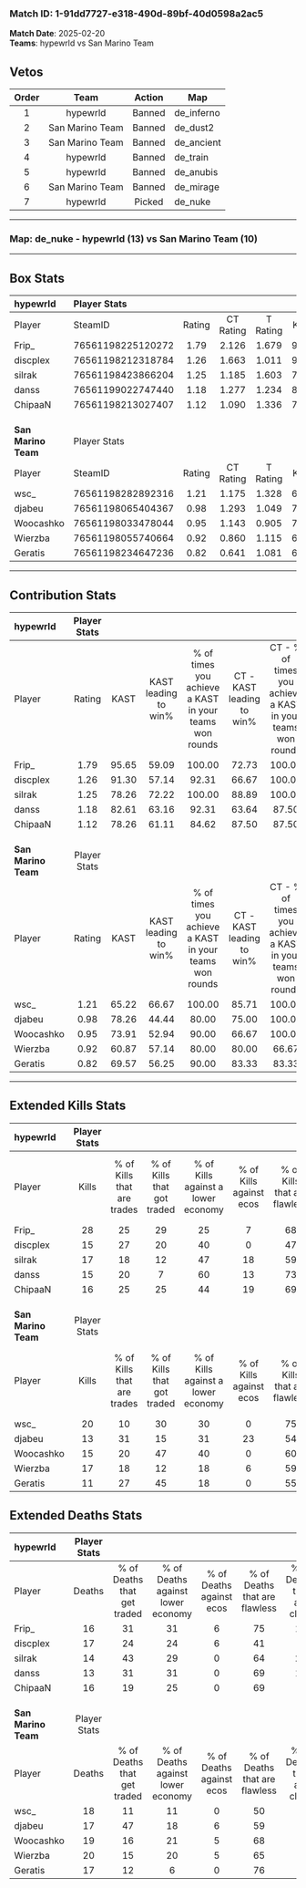 ### Match ID: 1-91dd7727-e318-490d-89bf-40d0598a2ac5  
**Match Date**: 2025-02-20  
**Teams**: hypewrld vs San Marino Team  

## Vetos  

| Order | Team | Action | Map |
| :---: | :--: | :----: | --- |
| 1 | hypewrld | Banned | de_inferno |
| 2 | San Marino Team | Banned | de_dust2 |
| 3 | San Marino Team | Banned | de_ancient |
| 4 | hypewrld | Banned | de_train |
| 5 | hypewrld | Banned | de_anubis |
| 6 | San Marino Team | Banned | de_mirage |
| 7 | hypewrld | Picked | de_nuke |

---  

### **Map**: de_nuke - hypewrld (13) vs San Marino Team (10)  
---  

## Box Stats  

| **hypewrld**        | Player Stats      |        |           |          |       |       |       |         |        |      |     |
| :- | :- | :-: | :-: | :-: | :-: | :-: | :-: | :-: | :-: | :-: | :-: |
| Player              | SteamID           | Rating | CT Rating | T Rating | KAST  |  ADR  | Kills | Assists | Deaths | K/D  | HS% |
| Frip_               | 76561198225120272 |  1.79  |   2.126   |  1.679   | 95.65 | 103.9 |  28   |    4    |   16   | 1.75 | 42  |
| discplex            | 76561198212318784 |  1.26  |   1.663   |  1.011   | 91.30 | 93.3  |  15   |   14    |   17   | 0.88 | 66  |
| silrak              | 76561198423866204 |  1.25  |   1.185   |  1.603   | 78.26 | 85.2  |  17   |    6    |   14   | 1.21 | 29  |
| danss               | 76561199022747440 |  1.18  |   1.277   |  1.234   | 82.61 | 73.8  |  15   |    4    |   13   | 1.15 | 66  |
| ChipaaN             | 76561198213027407 |  1.12  |   1.090   |  1.336   | 78.26 | 72.7  |  16   |    5    |   16   | 1.00 | 31  |
|                     |                   |        |           |          |       |       |       |         |        |      |     |
|                     |                   |        |           |          |       |       |       |         |        |      |     |
|                     |                   |        |           |          |       |       |       |         |        |      |     |
| **San Marino Team** | Player Stats      |        |           |          |       |       |       |         |        |      |     |
| Player              | SteamID           | Rating | CT Rating | T Rating | KAST  |  ADR  | Kills | Assists | Deaths | K/D  | HS% |
| wsc_                | 76561198282892316 |  1.21  |   1.175   |  1.328   | 65.22 | 101.0 |  20   |    3    |   18   | 1.11 | 70  |
| djabeu              | 76561198065404367 |  0.98  |   1.293   |  1.049   | 78.26 | 69.5  |  13   |    7    |   17   | 0.76 | 69  |
| Woocashko           | 76561198033478044 |  0.95  |   1.143   |  0.905   | 73.91 | 62.2  |  15   |    6    |   19   | 0.79 | 46  |
| Wierzba             | 76561198055740664 |  0.92  |   0.860   |  1.115   | 60.87 | 71.1  |  17   |    3    |   20   | 0.85 | 41  |
| Geratis             | 76561198234647236 |  0.82  |   0.641   |  1.081   | 69.57 | 65.3  |  11   |    5    |   17   | 0.65 | 45  |
---  

## Contribution Stats  

| **hypewrld**        | Player Stats |       |                      |                                                        |                           |                                                             |                          |                                                            |
| :- | :-: | :-: | :-: | :-: | :-: | :-: | :-: | :-: |
| Player              |    Rating    | KAST  | KAST leading to win% | % of times you achieve a KAST in your teams won rounds | CT - KAST leading to win% | CT - % of times you achieve a KAST in your teams won rounds | T - KAST leading to win% | T - % of times you achieve a KAST in your teams won rounds |
| Frip_               |     1.79     | 95.65 |        59.09         |                         100.00                         |           72.73           |                           100.00                            |          45.45           |                           100.00                           |
| discplex            |     1.26     | 91.30 |        57.14         |                         92.31                          |           66.67           |                           100.00                            |          44.44           |                           80.00                            |
| silrak              |     1.25     | 78.26 |        72.22         |                         100.00                         |           88.89           |                           100.00                            |          55.56           |                           100.00                           |
| danss               |     1.18     | 82.61 |        63.16         |                         92.31                          |           63.64           |                            87.50                            |          62.50           |                           100.00                           |
| ChipaaN             |     1.12     | 78.26 |        61.11         |                         84.62                          |           87.50           |                            87.50                            |          40.00           |                           80.00                            |
|                     |              |       |                      |                                                        |                           |                                                             |                          |                                                            |
|                     |              |       |                      |                                                        |                           |                                                             |                          |                                                            |
|                     |              |       |                      |                                                        |                           |                                                             |                          |                                                            |
| **San Marino Team** | Player Stats |       |                      |                                                        |                           |                                                             |                          |                                                            |
| Player              |    Rating    | KAST  | KAST leading to win% | % of times you achieve a KAST in your teams won rounds | CT - KAST leading to win% | CT - % of times you achieve a KAST in your teams won rounds | T - KAST leading to win% | T - % of times you achieve a KAST in your teams won rounds |
| wsc_                |     1.21     | 65.22 |        66.67         |                         100.00                         |           85.71           |                           100.00                            |          50.00           |                           100.00                           |
| djabeu              |     0.98     | 78.26 |        44.44         |                         80.00                          |           75.00           |                           100.00                            |          20.00           |                           50.00                            |
| Woocashko           |     0.95     | 73.91 |        52.94         |                         90.00                          |           66.67           |                           100.00                            |          37.50           |                           75.00                            |
| Wierzba             |     0.92     | 60.87 |        57.14         |                         80.00                          |           80.00           |                            66.67                            |          44.44           |                           100.00                           |
| Geratis             |     0.82     | 69.57 |        56.25         |                         90.00                          |           83.33           |                            83.33                            |          40.00           |                           100.00                           |
---  

## Extended Kills Stats  

| **hypewrld**        | Player Stats |                            |                            |                                    |                         |                              |                                 |                                       |                    |           |
| :- | :-: | :-: | :-: | :-: | :-: | :-: | :-: | :-: | :-: | :-: |
| Player              |    Kills     | % of Kills that are trades | % of Kills that got traded | % of Kills against a lower economy | % of Kills against ecos | % of Kills that are flawless | % of Kills that are close duels | % of Kills that are assisted by flash | Pistol Round Kills | AWP Kills |
| Frip_               |      28      |             25             |             29             |                 25                 |            7            |              68              |                0                |                   4                   |         2          |     0     |
| discplex            |      15      |             27             |             20             |                 40                 |            0            |              47              |               13                |                   0                   |         1          |     0     |
| silrak              |      17      |             18             |             12             |                 47                 |           18            |              59              |                6                |                  12                   |         2          |     1     |
| danss               |      15      |             20             |             7              |                 60                 |           13            |              73              |                0                |                   0                   |         0          |     0     |
| ChipaaN             |      16      |             25             |             25             |                 44                 |           19            |              69              |                6                |                   6                   |         1          |     7     |
|                     |              |                            |                            |                                    |                         |                              |                                 |                                       |                    |           |
|                     |              |                            |                            |                                    |                         |                              |                                 |                                       |                    |           |
|                     |              |                            |                            |                                    |                         |                              |                                 |                                       |                    |           |
| **San Marino Team** | Player Stats |                            |                            |                                    |                         |                              |                                 |                                       |                    |           |
| Player              |    Kills     | % of Kills that are trades | % of Kills that got traded | % of Kills against a lower economy | % of Kills against ecos | % of Kills that are flawless | % of Kills that are close duels | % of Kills that are assisted by flash | Pistol Round Kills | AWP Kills |
| wsc_                |      20      |             10             |             30             |                 30                 |            0            |              75              |                0                |                   5                   |         4          |     0     |
| djabeu              |      13      |             31             |             15             |                 31                 |           23            |              54              |                0                |                   0                   |         1          |     0     |
| Woocashko           |      15      |             20             |             47             |                 40                 |            0            |              60              |               20                |                   0                   |         2          |     0     |
| Wierzba             |      17      |             18             |             12             |                 18                 |            6            |              59              |               29                |                   0                   |         1          |     6     |
| Geratis             |      11      |             27             |             45             |                 18                 |            0            |              55              |                0                |                   0                   |         2          |     0     |
## Extended Deaths Stats  

| **hypewrld**        | Player Stats |                             |                                   |                          |                               |                            |                           |               |
| :- | :-: | :-: | :-: | :-: | :-: | :-: | :-: | :-: |
| Player              |    Deaths    | % of Deaths that get traded | % of Deaths against lower economy | % of Deaths against ecos | % of Deaths that are flawless | % of Deaths that are close | % of Deaths while blinded | Deaths to AWP |
| Frip_               |      16      |             31              |                31                 |            6             |              75               |             13             |             6             |       2       |
| discplex            |      17      |             24              |                24                 |            6             |              41               |             0              |             0             |       1       |
| silrak              |      14      |             43              |                29                 |            0             |              64               |             21             |             0             |       1       |
| danss               |      13      |             31              |                31                 |            0             |              69               |             15             |             0             |       1       |
| ChipaaN             |      16      |             19              |                25                 |            0             |              69               |             6              |             0             |       1       |
|                     |              |                             |                                   |                          |                               |                            |                           |               |
|                     |              |                             |                                   |                          |                               |                            |                           |               |
|                     |              |                             |                                   |                          |                               |                            |                           |               |
| **San Marino Team** | Player Stats |                             |                                   |                          |                               |                            |                           |               |
| Player              |    Deaths    | % of Deaths that get traded | % of Deaths against lower economy | % of Deaths against ecos | % of Deaths that are flawless | % of Deaths that are close | % of Deaths while blinded | Deaths to AWP |
| wsc_                |      18      |             11              |                11                 |            0             |              50               |             6              |             6             |       1       |
| djabeu              |      17      |             47              |                18                 |            6             |              59               |             6              |             6             |       3       |
| Woocashko           |      19      |             16              |                21                 |            5             |              68               |             5              |             5             |       1       |
| Wierzba             |      20      |             15              |                20                 |            5             |              65               |             0              |             5             |       2       |
| Geratis             |      17      |             12              |                 6                 |            0             |              76               |             6              |             0             |       1       |
